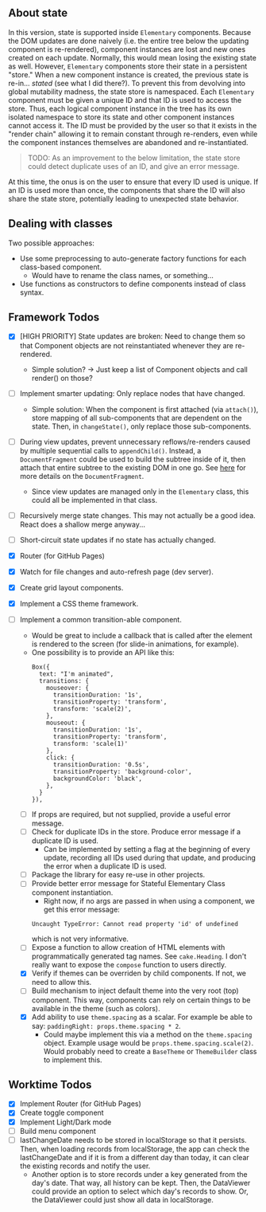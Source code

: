 ## About state
In this version, state is supported inside `Elementary` components. Because the DOM updates are done naively (i.e. the entire tree below the updating component is re-rendered), component instances are lost and new ones created on each update. Normally, this would mean losing the existing state as well. However, `Elementary` components store their state in a persistent "store." When a new component instance is created, the previous state is re-in... _stated_ (see what I did there?). To prevent this from devolving into global mutability madness, the state store is namespaced. Each `Elementary` component must be given a unique ID and that ID is used to access the store. Thus, each logical component instance in the tree has its own isolated namespace to store its state and other component instances cannot access it. The ID must be provided by the user so that it exists in the "render chain" allowing it to remain constant through re-renders, even while the component instances themselves are abandoned and re-instantiated.

> TODO: As an improvement to the below limitation, the state store could detect duplicate uses of an ID, and give an error message.

At this time, the onus is on the user to ensure that every ID used is unique. If an ID is used more than once, the components that share the ID will also share the state store, potentially leading to unexpected state behavior.

## Dealing with classes
Two possible approaches:
* Use some preprocessing to auto-generate factory functions for each class-based component.
  * Would have to rename the class names, or something...
* Use functions as constructors to define components instead of class syntax.


## Framework Todos
- [x] [HIGH PRIORITY] State updates are broken: Need to change them so that Component objects are not reinstantiated whenever they are re-rendered.
  * Simple solution? -> Just keep a list of Component objects and call render() on those?
- [ ] Implement smarter updating: Only replace nodes that have changed.
  * Simple solution: When the component is first attached (via `attach()`), store mapping of all sub-components that are dependent on the state. Then, in `changeState()`, only replace those sub-components.
- [ ] During view updates, prevent unnecessary reflows/re-renders caused by multiple sequential calls to `appendChild()`. Instead, a `DocumentFragment` could be used to build the subtree inside of it, then attach that entire subtree to the existing DOM in one go. See [here](https://developer.mozilla.org/en-US/docs/Web/API/DocumentFragment) for more details on the `DocumentFragment`.
  * Since view updates are managed only in the `Elementary` class, this could all be implemented in that class.
- [ ] Recursively merge state changes. This may not actually be a good idea. React does a shallow merge anyway...
- [ ] Short-circuit state updates if no state has actually changed.
- [x] Router (for GitHub Pages)
- [x] Watch for file changes and auto-refresh page (dev server).
- [x] Create grid layout components.
- [x] Implement a CSS theme framework.
- [ ] Implement a common transition-able component.
  * Would be great to include a callback that is called after the element is rendered to the screen (for slide-in animations, for example).
  * One possibility is to provide an API like this:
    ```
    Box({
      text: "I'm animated",
      transitions: {
        mouseover: {
          transitionDuration: '1s',
          transitionProperty: 'transform',
          transform: 'scale(2)',
        },
        mouseout: {
          transitionDuration: '1s',
          transitionProperty: 'transform',
          transform: 'scale(1)'
        },
        click: {
          transitionDuration: '0.5s',
          transitionProperty: 'background-color',
          backgroundColor: 'black',
        },
      }
    }),
    ```


  - [ ] If props are required, but not supplied, provide a useful error message.
  - [ ] Check for duplicate IDs in the store. Produce error message if a duplicate ID is used.
    - Can be implemented by setting a flag at the beginning of every update, recording all IDs used during that update, and producing the error when a duplicate ID is used.
  - [ ] Package the library for easy re-use in other projects.
  - [ ] Provide better error message for Stateful Elementary Class component instantiation.
    * Right now, if no args are passed in when using a component, we get this error message:
    ```
    Uncaught TypeError: Cannot read property 'id' of undefined
    ```
    which is not very informative.
  - [ ] Expose a function to allow creation of HTML elements with programmatically generated tag names. See `cake.Heading`. I don't really want to expose the `compose` function to users directly.
  - [x] Verify if themes can be overriden by child components. If not, we need to allow this.
  - [ ] Build mechanism to inject default theme into the very root (top) component. This way, components can rely on certain things to be available in the theme (such as colors).
  - [x] Add ability to use `theme.spacing` as a scalar. For example be able to say: `paddingRight: props.theme.spacing * 2`.
    * Could maybe implement this via a method on the `theme.spacing` object. Example usage would be `props.theme.spacing.scale(2)`. Would probably need to create a `BaseTheme` or `ThemeBuilder` class to implement this.

## Worktime Todos
- [x] Implement Router (for GitHub Pages)
- [x] Create toggle component
- [x] Implement Light/Dark mode
- [ ] Build menu component
- [ ] lastChangeDate needs to be stored in localStorage so that it persists. Then, when loading records from localStorage, the app can check the lastChangeDate and if it is from a different day than today, it can clear the existing records and notify the user.
  * Another option is to store records under a key generated from the day's date. That way, all history can be kept. Then, the DataViewer could provide an option to select which day's records to show. Or, the DataViewer could just show all data in localStorage.
